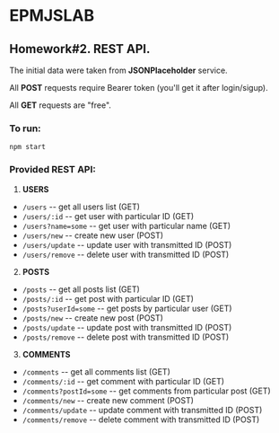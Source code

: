 # EPMJSLAB

## Homework#2. REST API.

The initial data were taken from **JSONPlaceholder** service.

All **POST** requests require Bearer token (you'll get it after login/sigup).

All **GET** requests are "free".

### To run:
```
npm start
```

### Provided REST API:
1. **USERS**
* ```/users``` -- get all users list (GET)
* ```/users/:id``` -- get user with particular ID (GET)
* ```/users?name=some``` -- get user with particular name (GET)
* ```/users/new``` -- create new user (POST)
* ```/users/update``` -- update user with transmitted ID (POST)
* ```/users/remove``` -- delete user with transmitted ID (POST)

2. **POSTS**
* ```/posts``` -- get all posts list (GET)
* ```/posts/:id``` -- get post with particular ID (GET)
* ```/posts?userId=some``` -- get posts by particular user (GET)
* ```/posts/new``` -- create new post (POST)
* ```/posts/update``` -- update post with transmitted ID (POST)
* ```/posts/remove``` -- delete post with transmitted ID (POST)

3. **COMMENTS**
* ```/comments``` -- get all comments list (GET)
* ```/comments/:id``` -- get comment with particular ID (GET)
* ```/comments?postId=some``` -- get comments from particular post (GET)
* ```/comments/new``` -- create new comment (POST)
* ```/comments/update``` -- update comment with transmitted ID (POST)
* ```/comments/remove``` -- delete comment with transmitted ID (POST)
